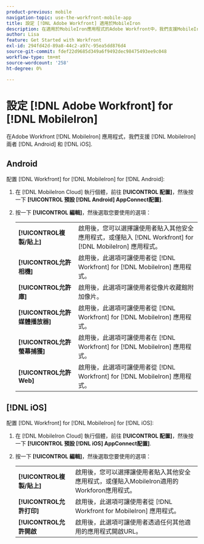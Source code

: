 ```yaml
---
product-previous: mobile
navigation-topic: use-the-workfront-mobile-app
title: 設定 [!DNL Adobe Workfront] 適用於MobileIron
description: 在適用於MobileIron應用程式的Adobe Workfront中，我們支援MobileIron針對Android和iOS提供的預設設定。
author: Lisa
feature: Get Started with Workfront
exl-id: 294fd42d-89a8-44c2-a97c-95ea5dd876d4
source-git-commit: fdef22d9685d349a6f9492dec98475493ee9c048
workflow-type: tm+mt
source-wordcount: '258'
ht-degree: 0%

---
```


# 設定 [!DNL Adobe Workfront] for [!DNL MobileIron]

在Adobe Workfront [!DNL MobileIron] 應用程式，我們支援 [!DNL MobileIron] 兩者 [!DNL Android] 和 [!DNL iOS].

## Android

配置 [!DNL Workfront] for [!DNL MobileIron] for [!DNL Android]:

1. 在 [!DNL MobileIron Cloud] 執行個體，前往 **[!UICONTROL 配置]**，然後按一下 **[!UICONTROL 預設 [!DNL Android] AppConnect配置]**.

1. 按一下 **[!UICONTROL 編輯]**，然後選取您要使用的選項：

   <table style="table-layout:auto">
    <tr>
        <td><strong>[!UICONTROL複製/貼上]</strong></td>
        <td>啟用後，您可以選擇讓使用者貼入其他安全應用程式，或僅貼入 [!DNL Workfront] for [!DNL MobileIron] 應用程式。</td>
    </tr>
    <tr>
        <td><strong>[!UICONTROL允許相機]</strong></td>
        <td>啟用後，此選項可讓使用者從 [!DNL Workfront] for [!DNL MobileIron] 應用程式。</td>
    </tr>
    <tr>
        <td><strong>[!UICONTROL允許庫]</strong></td>
        <td>啟用後，此選項可讓使用者從像片收藏館附加像片。</td>
    </tr>
    <tr>
        <td><strong>[!UICONTROL允許媒體播放器]</strong></td>
        <td>啟用後，此選項可讓使用者從 [!DNL Workfront] for [!DNL MobileIron] 應用程式。</td>
    </tr>
    <tr>
        <td><strong>[!UICONTROL允許螢幕捕獲]</strong></td>
        <td>啟用後，此選項可讓使用者在 [!DNL Workfront] for [!DNL MobileIron] 應用程式。</td>
    </tr>
    <tr>
        <td><strong>[!UICONTROL允許Web]</strong></td>
        <td>啟用後，此選項可讓使用者從 [!DNL Workfront] for [!DNL MobileIron] 應用程式。</td>
    </tr>
   </table>

## [!DNL iOS]

配置 [!DNL Workfront] for [!DNL MobileIron] for [!DNL iOS]:

1. 在 [!DNL MobileIron Cloud] 執行個體，前往 **[!UICONTROL 配置]**，然後按一下 **[!UICONTROL 預設 [!DNL iOS] AppConnect配置]**.

1. 按一下 **[!UICONTROL 編輯]**，然後選取您要使用的選項：

   <table style="table-layout:auto">
    <tr>
        <td><strong>[!UICONTROL複製/貼上]</strong></td>
        <td>啟用後，您可以選擇讓使用者貼入其他安全應用程式，或僅貼入MobileIron適用的Workforon應用程式。</td>
    </tr>
    <tr>
        <td><strong>[!UICONTROL允許打印]</strong></td>
        <td>啟用後，此選項可讓使用者從 [!DNL Workfront for MobileIron] 應用程式。</td>
    </tr>
    <tr>
        <td><strong>[!UICONTROL允許開啟</strong></td>
        <td>啟用後，此選項可讓使用者透過任何其他適用的應用程式開啟URL。</td>
    </tr>
   </table>
